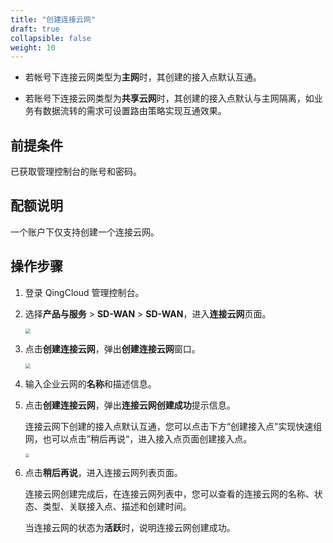 ```yaml
---
title: "创建连接云网"
draft: true
collapsible: false
weight: 10
---
```


- 若帐号下连接云网类型为**主网**时，其创建的接入点默认互通。

- 若账号下连接云网类型为**共享云网**时，其创建的接入点默认与主网隔离，如业务有数据流转的需求可设置路由策略实现互通效果。

## 前提条件

已获取管理控制台的账号和密码。

## 配额说明

一个账户下仅支持创建一个连接云网。

## 操作步骤

1. 登录 QingCloud 管理控制台。

2. 选择**产品与服务** > **SD-WAN** > **SD-WAN**，进入**连接云网**页面。

   <img src="../../../_images/qs_cloud_network.png" style="zoom:50%;" />

4. 点击**创建连接云网**，弹出**创建连接云网**窗口。

   <img src="../../../_images/qs_create_cloud_network.png" style="zoom:50%;" />

5. 输入企业云网的**名称**和描述信息。

5. 点击**创建连接云网**，弹出**连接云网创建成功**提示信息。

   连接云网下创建的接入点默认互通，您可以点击下方“创建接入点”实现快速组网，也可以点击”稍后再说“，进入接入点页面创建接入点。

   <img src="../../../_images/qs_create_cloud_access.png" style="zoom:40%;" />

6. 点击**稍后再说**，进入连接云网列表页面。

   连接云网创建完成后，在连接云网列表中，您可以查看的连接云网的名称、状态、类型、关联接入点、描述和创建时间。

   当连接云网的状态为**活跃**时，说明连接云网创建成功。
